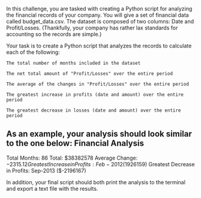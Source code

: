 In this challenge, you are tasked with creating a Python script for analyzing the financial records of your company. You will give a set of financial data called budget_data.csv. The dataset is composed of two columns: Date and Profit/Losses. (Thankfully, your company has rather lax standards for accounting so the records are simple.)


Your task is to create a Python script that analyzes the records to calculate each of the following:

    The total number of months included in the dataset

    The net total amount of "Profit/Losses" over the entire period

    The average of the changes in "Profit/Losses" over the entire period

    The greatest increase in profits (date and amount) over the entire period

    The greatest decrease in losses (date and amount) over the entire period


As an example, your analysis should look similar to the one below:
Financial Analysis
-------------------------------------------------------------------------------------------------------------------------------------------
Total Months: 86
Total: $38382578
Average  Change: $-2315.12
Greatest Increase in Profits: Feb-2012 ($1926159)
Greatest Decrease in Profits: Sep-2013 ($-2196167)

In addition, your final script should both print the analysis to the terminal and export a text file with the results.